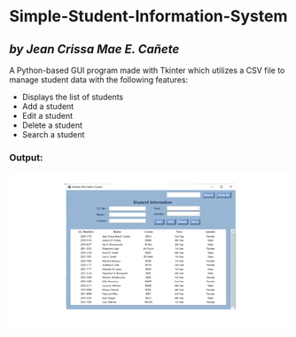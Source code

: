 # Simple-Student-Information-System
## *by Jean Crissa Mae E. Cañete*

A Python-based GUI program made with Tkinter which utilizes a CSV file 
to manage student data with the following features:

- Displays the list of students
- Add a student
- Edit a student
- Delete a student
- Search a student 


### Output:

![](program_output.png)
